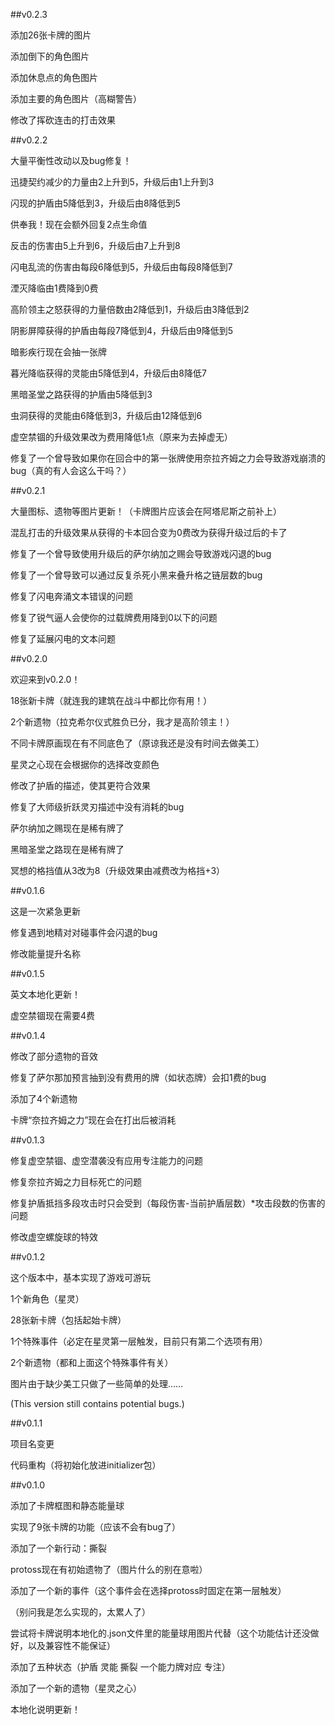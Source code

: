 ##v0.2.3

添加26张卡牌的图片

添加倒下的角色图片

添加休息点的角色图片

添加主要的角色图片（高糊警告）

修改了挥砍连击的打击效果

##v0.2.2

大量平衡性改动以及bug修复！

迅捷契约减少的力量由2上升到5，升级后由1上升到3

闪现的护盾由5降低到3，升级后由8降低到5

供奉我！现在会额外回复2点生命值

反击的伤害由5上升到6，升级后由7上升到8

闪电乱流的伤害由每段6降低到5，升级后由每段8降低到7

湮灭降临由1费降到0费

高阶领主之怒获得的力量倍数由2降低到1，升级后由3降低到2

阴影屏障获得的护盾由每段7降低到4，升级后由9降低到5

暗影疾行现在会抽一张牌

暮光降临获得的灵能由5降低到4，升级后由8降低7

黑暗圣堂之路获得的护盾由5降低到3

虫洞获得的灵能由6降低到3，升级后由12降低到6

虚空禁锢的升级效果改为费用降低1点（原来为去掉虚无）

修复了一个曾导致如果你在回合中的第一张牌使用奈拉齐姆之力会导致游戏崩溃的bug（真的有人会这么干吗？）

##v0.2.1

大量图标、遗物等图片更新！（卡牌图片应该会在阿塔尼斯之前补上）

混乱打击的升级效果从获得的卡本回合变为0费改为获得升级过后的卡了

修复了一个曾导致使用升级后的萨尔纳加之赐会导致游戏闪退的bug

修复了一个曾导致可以通过反复杀死小黑来叠升格之链层数的bug

修复了闪电奔涌文本错误的问题

修复了锐气逼人会使你的过载牌费用降到0以下的问题

修复了延展闪电的文本问题

##v0.2.0

欢迎来到v0.2.0！

18张新卡牌（就连我的建筑在战斗中都比你有用！）

2个新遗物（拉克希尔仪式胜负已分，我才是高阶领主！）

不同卡牌原画现在有不同底色了（原谅我还是没有时间去做美工）

星灵之心现在会根据你的选择改变颜色

修改了护盾的描述，使其更符合效果

修复了大师级折跃灵刃描述中没有消耗的bug

萨尔纳加之赐现在是稀有牌了

黑暗圣堂之路现在是稀有牌了

冥想的格挡值从3改为8（升级效果由减费改为格挡+3）

##v0.1.6

这是一次紧急更新

修复遇到地精对对碰事件会闪退的bug

修改能量提升名称

##v0.1.5

英文本地化更新！

虚空禁锢现在需要4费

##v0.1.4

修改了部分遗物的音效

修复了萨尔那加预言抽到没有费用的牌（如状态牌）会扣1费的bug

添加了4个新遗物

卡牌“奈拉齐姆之力”现在会在打出后被消耗

##v0.1.3

修复虚空禁锢、虚空潜袭没有应用专注能力的问题

修复奈拉齐姆之力目标死亡的问题

修复护盾抵挡多段攻击时只会受到（每段伤害-当前护盾层数）*攻击段数的伤害的问题

修改虚空螺旋球的特效

##v0.1.2

这个版本中，基本实现了游戏可游玩

1个新角色（星灵）

28张新卡牌（包括起始卡牌）

1个特殊事件（必定在星灵第一层触发，目前只有第二个选项有用）

2个新遗物（都和上面这个特殊事件有关）

图片由于缺少美工只做了一些简单的处理……

(This version still contains potential bugs.)

##v0.1.1

项目名变更

代码重构（将初始化放进initializer包）

##v0.1.0

添加了卡牌框图和静态能量球

实现了9张卡牌的功能（应该不会有bug了）

添加了一个新行动：撕裂

protoss现在有初始遗物了（图片什么的别在意啦）

添加了一个新的事件（这个事件会在选择protoss时固定在第一层触发）

（别问我是怎么实现的，太累人了）

尝试将卡牌说明本地化的.json文件里的能量球用图片代替（这个功能估计还没做好，以及兼容性不能保证）

添加了五种状态（护盾 灵能 撕裂 一个能力牌对应 专注）

添加了一个新的遗物（星灵之心）

本地化说明更新！